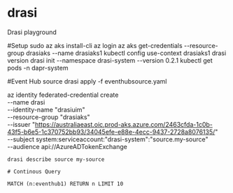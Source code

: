 # drasi
Drasi playground

#Setup 
sudo az aks install-cli
az login
az aks get-credentials --resource-group drasiaks --name drasiaks1
kubectl config use-context drasiaks1
drasi version
drasi init --namespace drasi-system --version 0.2.1
kubectl get pods -n dapr-system

#Event Hub source
drasi apply -f eventhubsource.yaml

az identity federated-credential create \
    --name drasi \
    --identity-name "drasiuim" \
    --resource-group "drasiaks" \
    --issuer "https://australiaeast.oic.prod-aks.azure.com/2463cfda-1c0b-43f5-b6e5-1c370752bb93/34045efe-e88e-4ecc-9437-2728a8076135/" \
    --subject system:serviceaccount:"drasi-system":"source.my-source" \
    --audience api://AzureADTokenExchange

    drasi describe source my-source

    # Continous Query

    MATCH (n:eventhub1) RETURN n LIMIT 10
